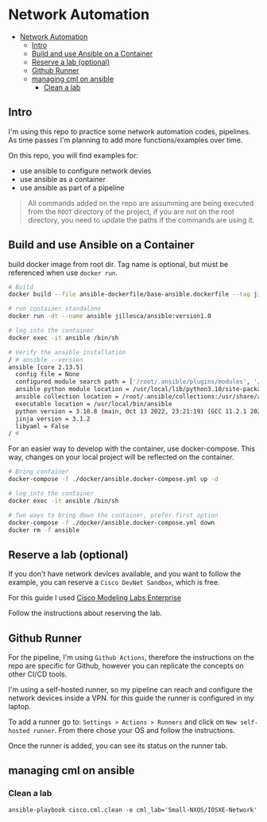 # Network Automation

- [Network Automation](#network-automation)
  - [Intro](#intro)
  - [Build and use Ansible on a Container](#build-and-use-ansible-on-a-container)
  - [Reserve a lab (optional)](#reserve-a-lab-optional)
  - [Github Runner](#github-runner)
  - [managing cml on ansible](#managing-cml-on-ansible)
    - [Clean a lab](#clean-a-lab)

## Intro

I'm using this repo to practice some network automation codes, pipelines. As time passes I'm planning to add more functions/examples over time.

On this repo, you will find examples for:

- use ansible to configure network devies
- use ansible as a container
- use ansible as part of a pipeline

> All commands added on the repo are assumming are being executed from the `ROOT` directory of the project, if you are not on the root directory, you need to update the paths if the commands are using it.

## Build and use Ansible on a Container

build docker image from root dir. Tag name is optional, but must be referenced when use `docker run`.

```bash
# Build
docker build --file ansible-dockerfile/base-ansible.dockerfile --tag jillesca/ansible:version1.0 .

# run container standalone
docker run -dt --name ansible jillesca/ansible:version1.0

# log into the container
docker exec -it ansible /bin/sh

# Verify the ansible installation
/ # ansible --version
ansible [core 2.13.5]
  config file = None
  configured module search path = ['/root/.ansible/plugins/modules', '/usr/share/ansible/plugins/modules']
  ansible python module location = /usr/local/lib/python3.10/site-packages/ansible
  ansible collection location = /root/.ansible/collections:/usr/share/ansible/collections
  executable location = /usr/local/bin/ansible
  python version = 3.10.8 (main, Oct 13 2022, 23:21:19) [GCC 11.2.1 20220219]
  jinja version = 3.1.2
  libyaml = False
/ #
```

For an easier way to develop with the container, use docker-compose. This way, changes on your local project will be reflected on the container.

```bash
# Bring container
docker-compose -f ./docker/ansible.docker-compose.yml up -d

# log into the container
docker exec -it ansible /bin/sh

# Two ways to bring down the container, prefer first option
docker-compose -f ./docker/ansible.docker-compose.yml down
docker rm -f ansible
```

## Reserve a lab (optional)

If you don't have network devices available, and you want to follow the example, you can reserve a `Cisco DevNet Sandbox`, which is free.

For this guide I used [Cisco Modeling Labs Enterprise](https://developer.cisco.com/docs/sandbox/#!networking/networking-overview)

Follow the instructions about reserving the lab.

## Github Runner

For the pipeline, I'm using `Github Actions`, therefore the instructions on the repo are specific for Github, however you can replicate the concepts on other CI/CD tools.

I'm using a self-hosted runner, so my pipeline can reach and configure the network devices inside a VPN. for this guide the runner is configured in my laptop.

To add a runner go to:
`Settings > Actions > Runners` and click on `New self-hosted runner`. From there chose your OS and follow the instructions.

Once the runner is added, you can see its status on the runner tab.

## managing cml on ansible

### Clean a lab

```
ansible-playbook cisco.cml.clean -e cml_lab='Small-NXOS/IOSXE-Network'
```

